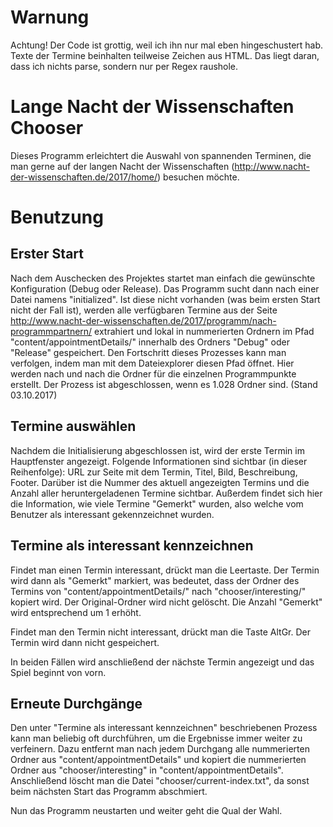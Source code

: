 # Warnung
Achtung! Der Code ist grottig, weil ich ihn nur mal eben hingeschustert hab. Texte der Termine beinhalten teilweise Zeichen aus HTML. Das liegt daran, dass ich nichts parse, sondern nur per Regex raushole. 

# Lange Nacht der Wissenschaften Chooser
Dieses Programm erleichtert die Auswahl von spannenden Terminen, die man gerne auf der langen Nacht der Wissenschaften (http://www.nacht-der-wissenschaften.de/2017/home/) besuchen möchte.

# Benutzung
## Erster Start
Nach dem Auschecken des Projektes startet man einfach die gewünschte Konfiguration (Debug oder Release). Das Programm sucht dann nach einer Datei namens "initialized". Ist diese nicht vorhanden (was beim ersten Start nicht der Fall ist), werden alle verfügbaren Termine aus der Seite http://www.nacht-der-wissenschaften.de/2017/programm/nach-programmpartnern/ extrahiert und lokal in nummerierten Ordnern im Pfad "content/appointmentDetails/" innerhalb des Ordners "Debug" oder "Release" gespeichert. Den Fortschritt dieses Prozesses kann man verfolgen, indem man mit dem Dateiexplorer diesen Pfad öffnet. Hier werden nach und nach die Ordner für die einzelnen Programmpunkte erstellt. Der Prozess ist abgeschlossen, wenn es 1.028 Ordner sind. (Stand 03.10.2017)

## Termine auswählen
Nachdem die Initialisierung abgeschlossen ist, wird der erste Termin im Hauptfenster angezeigt. Folgende Informationen sind sichtbar (in dieser Reihenfolge): URL zur Seite mit dem Termin, Titel, Bild, Beschreibung, Footer. Darüber ist die Nummer des aktuell angezeigten Termins und die Anzahl aller heruntergeladenen Termine sichtbar. Außerdem findet sich hier die Information, wie viele Termine "Gemerkt" wurden, also welche vom Benutzer als interessant gekennzeichnet wurden.

## Termine als interessant kennzeichnen
Findet man einen Termin interessant, drückt man die Leertaste. Der Termin wird dann als "Gemerkt" markiert, was bedeutet, dass der Ordner des Termins von "content/appointmentDetails/" nach "chooser/interesting/" kopiert wird. Der Original-Ordner wird nicht gelöscht. Die Anzahl "Gemerkt" wird entsprechend um 1 erhöht.

Findet man den Termin nicht interessant, drückt man die Taste AltGr. Der Termin wird dann nicht gespeichert.

In beiden Fällen wird anschließend der nächste Termin angezeigt und das Spiel beginnt von vorn.

## Erneute Durchgänge
Den unter "Termine als interessant kennzeichnen" beschriebenen Prozess kann man beliebig oft durchführen, um die Ergebnisse immer weiter zu verfeinern. Dazu entfernt man nach jedem Durchgang alle nummerierten Ordner aus "content/appointmentDetails" und kopiert die nummerierten Ordner aus "chooser/interesting" in "content/appointmentDetails". Anschließend löscht man die Datei "chooser/current-index.txt", da sonst beim nächsten Start das Programm abschmiert.

Nun das Programm neustarten und weiter geht die Qual der Wahl.
